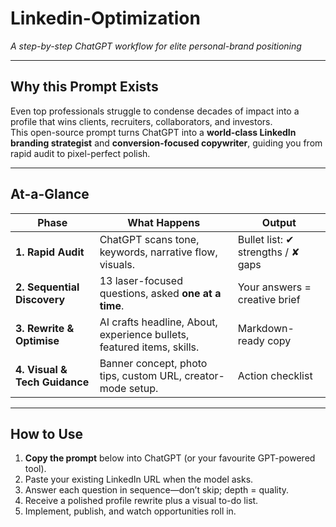 # Linkedin-Optimization
*A step-by-step ChatGPT workflow for elite personal-brand positioning*

---

## Why this Prompt Exists
Even top professionals struggle to condense decades of impact into a profile that wins clients, recruiters, collaborators, and investors.  
This open-source prompt turns ChatGPT into a **world-class LinkedIn branding strategist** and **conversion-focused copywriter**, guiding you from rapid audit to pixel-perfect polish.

---

## At-a-Glance

| Phase | What Happens | Output |
|-------|--------------|--------|
| **1. Rapid Audit** | ChatGPT scans tone, keywords, narrative flow, visuals. | Bullet list: ✔ strengths / ✘ gaps |
| **2. Sequential Discovery** | 13 laser-focused questions, asked **one at a time**. | Your answers = creative brief |
| **3. Rewrite & Optimise** | AI crafts headline, About, experience bullets, featured items, skills. | Markdown-ready copy |
| **4. Visual & Tech Guidance** | Banner concept, photo tips, custom URL, creator-mode setup. | Action checklist |

---

## How to Use

1. **Copy the prompt** below into ChatGPT (or your favourite GPT-powered tool).  
2. Paste your existing LinkedIn URL when the model asks.  
3. Answer each question in sequence—don’t skip; depth = quality.  
4. Receive a polished profile rewrite plus a visual to-do list.  
5. Implement, publish, and watch opportunities roll in.
